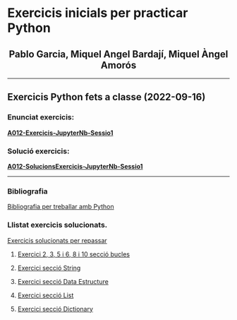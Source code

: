 # Exercicis inicials per practicar Python 
## <center>Pablo Garcia, Miquel Angel Bardají, Miquel Àngel Amorós</center>
<hr/>

## Exercicis Python fets a classe (2022-09-16)

### Enunciat exercicis:

**[A012-Exercicis-JupyterNb-Sessio1](./A012_ExercicisBasicsPython/a012_exercicis_1asessio.md "A012-Exercicis-JupyterNb-Sessio1")**

### Solució exercicis:

**[A012-SolucionsExercicis-JupyterNb-Sessio1](./A012_ExercicisBasicsPython/A012_SolucionsExercicisBasicsPython.ipynb)**

<hr/>

### Bibliografia

[Bibliografia per treballar amb Python](./Sessi%C3%B34_exercicisRepasPython/python-resources.pdf "Bibliografia per treballar amb Python")

### Llistat exercicis solucionats.

[Exercicis solucionats per repassar](https://pynative.com/python-exercises-with-solutions/)

1. [Exercici 2, 3, 5 i 6, 8 i 10 secció bucles](https://pynative.com/python-if-else-and-for-loop-exercise-with-solutions/#h-exercise-2-print-the-following-pattern "Bucles")

2. [Exercici secció String](https://pynative.com/python-string-exercise/ "String")

3. [Exercici secció Data Estructure](https://pynative.com/python-data-structure-exercise-for-beginners/ "Data Estructure")

4. [Exercici secció List](https://pynative.com/python-list-exercise-with-solutions/ "List ")

5. [Exercici secció Dictionary](https://pynative.com/python-dictionary-exercise-with-solutions/ "Dictionary ") 





